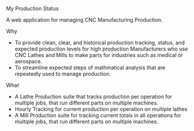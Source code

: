 My Production Status

A web application for managing CNC Manufacturing Production.

Why
- To provide clean, clear, and historical production tracking, status, and expected production levels for high production Manufacturers who use CNC Lathes and Mills to make parts for industries such as medical or aerospace.
- To streamline expected steps of mathmatical analysis that are repeatedly used to manage production.

What
- A Lathe Production suite that tracks production per operation for multiple jobs, that run different parts on multiple machines.
- Hourly Tracking for current production per operation on multiple lathes 
- A Mill Production suite for tracking current totals in all operations for multiple jobs, that run different parts on multiple machines.